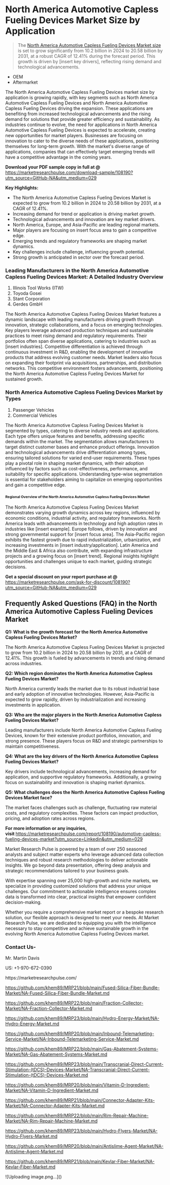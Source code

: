 <h1>North America Automotive Capless Fueling Devices Market&nbsp;Size by Application</h1><blockquote><p>The <a href="https://marketresearchpulse.com/download-sample/108190?utm_source=GitHub-NA&amp;utm_medium=029">North America Automotive Capless Fueling Devices Market size</a> is set to grow significantly from 10.2 billion in 2024 to 20.58 billion by 2031, at a robust CAGR of 12.41% during the forecast period. This growth is driven by [insert key drivers], reflecting rising demand and technological advancements.</p></blockquote><ul><li>OEM<li> Aftermarket</li></ul><p>The North America Automotive Capless Fueling Devices market size by application is growing rapidly, with key segments such as North America Automotive Capless Fueling Devices and North America Automotive Capless Fueling Devices driving the expansion. These applications are benefiting from increased technological advancements and the rising demand for solutions that provide greater efficiency and sustainability. As industries continue to evolve, the need for applications in North America Automotive Capless Fueling Devices is expected to accelerate, creating new opportunities for market players. Businesses are focusing on innovation to cater to the diverse needs of these applications, positioning themselves for long-term growth. With the market's diverse range of applications, companies that can effectively target emerging trends will have a competitive advantage in the coming years.</p><p><strong>Download your PDF sample copy in full at @ </strong><a href="https://marketresearchpulse.com/download-sample/108190?utm_source=GitHub-NA&amp;utm_medium=029">https://marketresearchpulse.com/download-sample/108190?utm_source=GitHub-NA&amp;utm_medium=029</a></p><p><strong>Key Highlights: </strong></p><ul><li>The North America Automotive Capless Fueling Devices Market is expected to grow from 10.2 billion in 2024 to 20.58 billion by 2031, at a CAGR of 12.41%.</li><li>Increasing demand for trend or application is driving market growth.</li><li>Technological advancements and innovation are key market drivers.</li><li>North America, Europe, and Asia-Pacific are leading regional markets.</li><li>Major players are focusing on insert focus area to gain a competitive edge.</li><li>Emerging trends and regulatory frameworks are shaping market dynamics.</li><li>Key challenges include challenge, influencing growth potential.</li><li>Strong growth is anticipated in sector over the forecast period.</li></ul><h3>Leading Manufacturers in the North America Automotive Capless Fueling Devices Market: A Detailed Industry Overview</h3><ol><li>Illinois Tool Works (ITW)</li><li>Toyoda Gosei</li><li>Stant Corporation</li><li>Gerdes GmbH</li></ol><div class="flex max-w-full flex-col flex-grow"><div class="min-h-8 text-message flex w-full flex-col items-end gap-2 whitespace-normal break-words [.text-message+&amp;]:mt-5" dir="auto" data-message-author-role="assistant" data-message-id="fd8432e4-4910-450d-b182-61b7bfb0a01f" data-message-model-slug="gpt-4o"><div class="flex w-full flex-col gap-1 empty:hidden first:pt-[3px]"><div class="markdown prose w-full break-words dark:prose-invert light"><p>The North America Automotive Capless Fueling Devices Market features a dynamic landscape with leading manufacturers driving growth through innovation, strategic collaborations, and a focus on emerging technologies. Key players leverage advanced production techniques and sustainable practices to meet rising demand and regulatory requirements. Their portfolios often span diverse applications, catering to industries such as [insert industries]. Competitive differentiation is achieved through continuous investment in R&amp;D, enabling the development of innovative products that address evolving customer needs. Market leaders also focus on expanding their footprint via acquisitions, partnerships, and distribution networks. This competitive environment fosters advancements, positioning the North America Automotive Capless Fueling Devices Market for sustained growth.</p></div></div></div></div><h3>North America Automotive Capless Fueling Devices Market by Types</h3><ol><li>Passenger Vehicles<li> Commercial Vehicles</li></ol><div class="flex max-w-full flex-col flex-grow"><div class="min-h-8 text-message flex w-full flex-col items-end gap-2 whitespace-normal break-words [.text-message+&amp;]:mt-5" dir="auto" data-message-author-role="assistant" data-message-id="084470be-0bb7-4664-bddf-5156b4f41249" data-message-model-slug="gpt-4o-mini"><div class="flex w-full flex-col gap-1 empty:hidden first:pt-[3px]"><div class="markdown prose w-full break-words dark:prose-invert light"><p>The North America Automotive Capless Fueling Devices Market is segmented by types, catering to diverse industry needs and applications. Each type offers unique features and benefits, addressing specific demands within the market. The segmentation allows manufacturers to target distinct customer bases and enhance product offerings. Innovation and technological advancements drive differentiation among types, ensuring tailored solutions for varied end-user requirements. These types play a pivotal role in shaping market dynamics, with their adoption influenced by factors such as cost-effectiveness, performance, and suitability for specific applications. Understanding type-wise segmentation is essential for stakeholders aiming to capitalize on emerging opportunities and gain a competitive edge.</p></div></div></div></div><h3><span style="font-size: 11px;">Regional Overview of the North America Automotive Capless Fueling Devices Market</span></h3><div class="flex max-w-full flex-col flex-grow"><div class="min-h-8 text-message flex w-full flex-col items-end gap-2 whitespace-normal break-words [.text-message+&amp;]:mt-5" dir="auto" data-message-author-role="assistant" data-message-id="e9038762-ce64-4e30-91c9-9bd413514231" data-message-model-slug="gpt-4o-mini"><div class="flex w-full flex-col gap-1 empty:hidden first:pt-[3px]"><div class="markdown prose w-full break-words dark:prose-invert light"><p>The North America Automotive Capless Fueling Devices Market demonstrates varying growth dynamics across key regions, influenced by economic conditions, industrial activity, and regulatory frameworks. North America leads with advancements in technology and high adoption rates in industries like [insert example]. Europe follows, driven by innovation and strong governmental support for [insert focus area]. The Asia-Pacific region exhibits the fastest growth due to rapid industrialization, urbanization, and increasing investments in [insert industry/application]. Latin America and the Middle East &amp; Africa also contribute, with expanding infrastructure projects and a growing focus on [insert trend]. Regional insights highlight opportunities and challenges unique to each market, guiding strategic decisions.</p></div></div></div></div><p><strong>Get a special discount on your report purchase at @ </strong><a href="https://marketresearchpulse.com/ask-for-discount/108190?utm_source=GitHub-NA&amp;utm_medium=029">https://marketresearchpulse.com/ask-for-discount/108190?utm_source=GitHub-NA&amp;utm_medium=029</a></p><h2>Frequently Asked Questions (FAQ) in the North America Automotive Capless Fueling Devices Market</h2><p><strong>Q1: What is the growth forecast for the North America Automotive Capless Fueling Devices Market?</strong></p><p>The North America Automotive Capless Fueling Devices Market is projected to grow from 10.2 billion in 2024 to 20.58 billion by 2031, at a CAGR of 12.41%. This growth is fueled by advancements in trends and rising demand across industries.</p><p><strong>Q2: Which region dominates the North America Automotive Capless Fueling Devices Market?</strong></p><p>North America currently leads the market due to its robust industrial base and early adoption of innovative technologies. However, Asia-Pacific is expected to grow rapidly, driven by industrialization and increasing investments in application.</p><p><strong>Q3: Who are the major players in the North America Automotive Capless Fueling Devices Market?</strong></p><p>Leading manufacturers include North America Automotive Capless Fueling Devices, known for their extensive product portfolios, innovation, and strong presence. These players focus on R&amp;D and strategic partnerships to maintain competitiveness.</p><p><strong>Q4: What are the key drivers of the North America Automotive Capless Fueling Devices Market?</strong></p><p>Key drivers include technological advancements, increasing demand for application, and supportive regulatory frameworks. Additionally, a growing focus on sustainability and innovation is shaping market dynamics.</p><p><strong>Q5: What challenges does the North America Automotive Capless Fueling Devices Market face?</strong></p><p>The market faces challenges such as challenge, fluctuating raw material costs, and regulatory complexities. These factors can impact production, pricing, and adoption rates across regions.</p><p><strong>For more information or any inquiries, visit&nbsp;</strong><a href="https://marketresearchpulse.com/report/108190/automotive-capless-fueling-devices-market?utm_source=Linkedin&utm_medium=029">https://marketresearchpulse.com/report/108190/automotive-capless-fueling-devices-market?utm_source=Linkedin&utm_medium=029</a></p><p>Market Research Pulse is powered by a team of over 250 seasoned analysts and subject matter experts who leverage advanced data collection techniques and robust research methodologies to deliver actionable insights. We go beyond data presentation, offering deep analysis and strategic recommendations tailored to your business goals.</p><p>With expertise spanning over 25,000 high-growth and niche markets, we specialize in providing customized solutions that address your unique challenges. Our commitment to actionable intelligence ensures complex data is transformed into clear, practical insights that empower confident decision-making.</p><p>Whether you require a comprehensive market report or a bespoke research solution, our flexible approach is designed to meet your needs. At Market Research Pulse, we are dedicated to equipping you with the intelligence necessary to stay competitive and achieve sustainable growth in the evolving North America Automotive Capless Fueling Devices market.</p><h3><strong>Contact Us-</strong></h3><p>Mr. Martin Davis</p><p>US: +1-970-672-0390</p><p>https://marketresearchpulse.com/</p><p><a href="https://github.com/khem89/MRP21/blob/main/Fused-Silica-Fiber-Bundle-Market/NA-Fused-Silica-Fiber-Bundle-Market.md">https://github.com/khem89/MRP21/blob/main/Fused-Silica-Fiber-Bundle-Market/NA-Fused-Silica-Fiber-Bundle-Market.md</a></p><p><a href="https://github.com/khem89/MRP22/blob/main/Fraction-Collector-Market/NA-Fraction-Collector-Market.md">https://github.com/khem89/MRP22/blob/main/Fraction-Collector-Market/NA-Fraction-Collector-Market.md</a></p><p><a href="https://github.com/khem89/MRP23/blob/main/Hydro-Energy-Market/NA-Hydro-Energy-Market.md">https://github.com/khem89/MRP23/blob/main/Hydro-Energy-Market/NA-Hydro-Energy-Market.md</a></p><p><a href="https://github.com/khem89/MRP20/blob/main/Inbound-Telemarketing-Service-Market/NA-Inbound-Telemarketing-Service-Market.md">https://github.com/khem89/MRP20/blob/main/Inbound-Telemarketing-Service-Market/NA-Inbound-Telemarketing-Service-Market.md</a></p><p><a href="https://github.com/khem89/MRP22/blob/main/Gas-Abatement-Systems-Market/NA-Gas-Abatement-Systems-Market.md">https://github.com/khem89/MRP22/blob/main/Gas-Abatement-Systems-Market/NA-Gas-Abatement-Systems-Market.md</a></p><p><a href="https://github.com/khem89/MRP23/blob/main/Transcranial-Direct-Current-Stimulation-(tDCS)-Devices-Market/NA-Transcranial-Direct-Current-Stimulation-(tDCS)-Devices-Market.md">https://github.com/khem89/MRP23/blob/main/Transcranial-Direct-Current-Stimulation-(tDCS)-Devices-Market/NA-Transcranial-Direct-Current-Stimulation-(tDCS)-Devices-Market.md</a></p><p><a href="https://github.com/khem89/MRP20/blob/main/Vitamin-D-Ingredient-Market/NA-Vitamin-D-Ingredient-Market.md">https://github.com/khem89/MRP20/blob/main/Vitamin-D-Ingredient-Market/NA-Vitamin-D-Ingredient-Market.md</a></p><p><a href="https://github.com/khem89/MRP21/blob/main/Connector-Adapter-Kits-Market/NA-Connector-Adapter-Kits-Market.md">https://github.com/khem89/MRP21/blob/main/Connector-Adapter-Kits-Market/NA-Connector-Adapter-Kits-Market.md</a></p><p><a href="https://github.com/khem89/MRP22/blob/main/Rim-Repair-Machine-Market/NA-Rim-Repair-Machine-Market.md">https://github.com/khem89/MRP22/blob/main/Rim-Repair-Machine-Market/NA-Rim-Repair-Machine-Market.md</a></p><p><a href="https://github.com/khem89/MRP23/blob/main/Hydro-Flyers-Market/NA-Hydro-Flyers-Market.md">https://github.com/khem89/MRP23/blob/main/Hydro-Flyers-Market/NA-Hydro-Flyers-Market.md</a></p><p><a href="https://github.com/khem89/MRP20/blob/main/Antislime-Agent-Market/NA-Antislime-Agent-Market.md">https://github.com/khem89/MRP20/blob/main/Antislime-Agent-Market/NA-Antislime-Agent-Market.md</a></p><p><a href="https://github.com/khem89/MRP21/blob/main/Kevlar-Fiber-Market/NA-Kevlar-Fiber-Market.md">https://github.com/khem89/MRP21/blob/main/Kevlar-Fiber-Market/NA-Kevlar-Fiber-Market.md</a></p>
![Uploading image.png…]()
